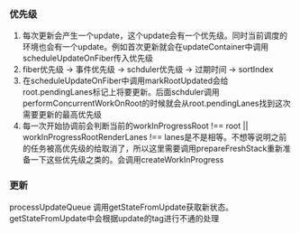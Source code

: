 ### 优先级
1. 每次更新会产生一个update，这个update会有一个优先级。同时当前调度的环境也会有一个update。例如首次更新就会在updateContainer中调用scheduleUpdateOnFiber传入优先级
2. fiber优先级 -> 事件优先级 -> schduler优先级 -> 过期时间 -> sortIndex
3. 在scheduleUpdateOnFiber中调用markRootUpdated会给root.pendingLanes标记上将要更新。后面schduler调用performConcurrentWorkOnRoot的时候就会从root.pendingLanes找到这次需要更新的最高优先级
4. 每一次开始协调前会判断当前的workInProgressRoot !== root || workInProgressRootRenderLanes !== lanes是不是相等。不想等说明之前的任务被高优先级的给取消了，所以这里需要调用prepareFreshStack重新准备一下这些优先级之类的。会调用createWorkInProgress


### 更新
processUpdateQueue 调用getStateFromUpdate获取新状态。getStateFromUpdate中会根据update的tag进行不通的处理